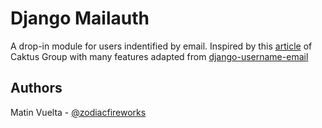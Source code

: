 # Django Mailauth

A drop-in module for users indentified by email. Inspired by this [article](https://www.caktusgroup.com/blog/2013/08/07/migrating-custom-user-model-django/) of Caktus Group with many features adapted from [django-username-email](https://github.com/tmm/django-username-email)

## Authors

Matin Vuelta - [@zodiacfireworks](https://github.com/zodiacfireworks)
